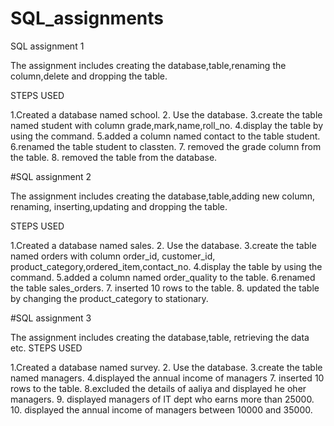 # SQL_assignments
SQL assignment 1

The assignment includes creating the database,table,renaming the column,delete and dropping the table.

STEPS USED

1.Created a database named school.
2. Use the database.
3.create the table named student with column grade,mark,name,roll_no.
4.display the table by using the command.
5.added a column named contact to the table student.
6.renamed the table student to classten.
7. removed the grade column from the table.
8. removed the table from the database.

#SQL assignment 2

The assignment includes creating the database,table,adding new column, renaming, inserting,updating and dropping the table.

STEPS USED

1.Created a database named sales.
2. Use the database.
3.create the table named orders with column order_id, customer_id, product_category,ordered_item,contact_no.
4.display the table by using the command.
5.added a column named order_quality to the table.
6.renamed the table sales_orders.
7. inserted 10 rows to the table.
8. updated the table by changing the product_category to stationary.


#SQL assignment 3

The assignment includes creating the database,table, retrieving the data etc.
STEPS USED

1.Created a database named survey.
2. Use the database.
3.create the table named managers.
4.displayed the annual income of managers
7. inserted 10 rows to the table.
8.excluded the details of aaliya and displayed he oher managers.
9. displayed managers of IT dept who earns more than 25000.
10. displayed the annual income of managers between 10000 and 35000.





